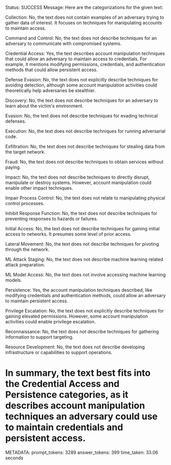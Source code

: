 Status: SUCCESS
Message:  Here are the categorizations for the given text:

Collection: No, the text does not contain examples of an adversary trying to gather data of interest. It focuses on techniques for manipulating accounts to maintain access.

Command and Control: No, the text does not describe techniques for an adversary to communicate with compromised systems. 

Credential Access: Yes, the text describes account manipulation techniques that could allow an adversary to maintain access to credentials. For example, it mentions modifying permissions, credentials, and authentication methods that could allow persistent access.

Defense Evasion: No, the text does not explicitly describe techniques for avoiding detection, although some account manipulation activities could theoretically help adversaries be stealthier.

Discovery: No, the text does not describe techniques for an adversary to learn about the victim's environment.

Evasion: No, the text does not describe techniques for evading technical defenses.

Execution: No, the text does not describe techniques for running adversarial code.

Exfiltration: No, the text does not describe techniques for stealing data from the target network.

Fraud: No, the text does not describe techniques to obtain services without paying.

Impact: No, the text does not describe techniques to directly disrupt, manipulate or destroy systems. However, account manipulation could enable other impact techniques.  

Impair Process Control: No, the text does not relate to manipulating physical control processes.

Inhibit Response Function: No, the text does not describe techniques for preventing responses to hazards or failures.  

Initial Access: No, the text does not describe techniques for gaining initial access to networks. It presumes some level of prior access.

Lateral Movement: No, the text does not describe techniques for pivoting through the network.

ML Attack Staging: No, the text does not describe machine learning related attack preparation.  

ML Model Access: No, the text does not involve accessing machine learning models.

Persistence: Yes, the account manipulation techniques described, like modifying credentials and authentication methods, could allow an adversary to maintain persistent access.

Privilege Escalation: No, the text does not explicitly describe techniques for gaining elevated permissions. However, some account manipulation activities could enable privilege escalation.

Reconnaissance: No, the text does not describe techniques for gathering information to support targeting.

Resource Development: No, the text does not describe developing infrastructure or capabilities to support operations.

In summary, the text best fits into the Credential Access and Persistence categories, as it describes account manipulation techniques an adversary could use to maintain credentials and persistent access.
================================================================================
METADATA:
prompt_tokens: 3289
answer_tokens: 399
time_taken: 33.06 seconds
